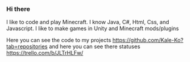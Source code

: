 ### Hi there
I like to code and play Minecraft. I know Java, C#, Html, Css, and Javascript. I like to make games in Unity and Minecraft mods/plugins

Here you can see the code to my projects https://github.com/Kale-Ko?tab=repositories and here you can see there statuses https://trello.com/b/JLTrHLFw/
